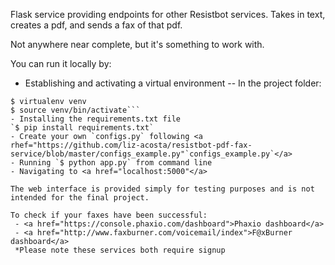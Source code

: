 Flask service providing endpoints for other Resistbot services. Takes in text, creates a pdf, and sends a fax of that pdf.

Not anywhere near complete, but it's something to work with.

You can run it locally by:
- Establishing and activating a virtual environment
-- In the project folder:
```$ pip install virtualenv
$ virtualenv venv
$ source venv/bin/activate```
- Installing the requirements.txt file
`$ pip install requirements.txt`
- Create your own `configs.py` following <a rhef="https://github.com/liz-acosta/resistbot-pdf-fax-service/blob/master/configs_example.py"`configs_example.py`</a>
- Running `$ python app.py` from command line
- Navigating to <a href="localhost:5000"</a>

The web interface is provided simply for testing purposes and is not intended for the final project.

To check if your faxes have been successful:
 - <a href="https://console.phaxio.com/dashboard">Phaxio dashboard</a>
 - <a href="http://www.faxburner.com/voicemail/index">F@xBurner dashboard</a>
 *Please note these services both require signup
